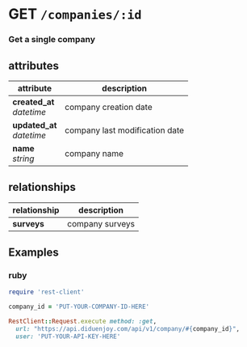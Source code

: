 # GET `/companies/:id`

### Get a single company

## attributes

attribute          | description
------------- | -------------
__created_at__<br>_datetime_  | company creation date
__updated_at__<br>_datetime_  | company last modification date
__name__<br>_string_ | company name

## relationships

relationship          | description
------------------------------ | -------------
__surveys__  | company surveys

## Examples

### ruby

```ruby
require 'rest-client'

company_id = 'PUT-YOUR-COMPANY-ID-HERE'

RestClient::Request.execute method: :get,
  url: "https://api.diduenjoy.com/api/v1/company/#{company_id}",
  user: 'PUT-YOUR-API-KEY-HERE'
```
